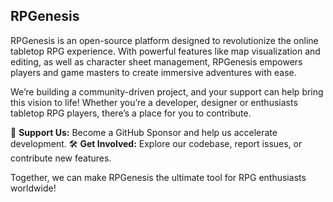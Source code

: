 ## **RPGenesis**

RPGenesis is an open-source platform designed to revolutionize the online tabletop RPG experience. With powerful features like map visualization and editing, as well as character sheet management, RPGenesis empowers players and game masters to create immersive adventures with ease.

We’re building a community-driven project, and your support can help bring this vision to life! Whether you’re a developer, designer or enthusiasts tabletop RPG players, there’s a place for you to contribute.

🌟 **Support Us:** Become a GitHub Sponsor and help us accelerate development.
🛠️ **Get Involved:** Explore our codebase, report issues, or contribute new features.

Together, we can make RPGenesis the ultimate tool for RPG enthusiasts worldwide!
